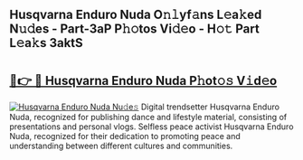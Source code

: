 ## Husqvarna Enduro Nuda O𝚗𝚕yf𝚊ns L𝚎a𝚔ed N𝚞𝚍es - Part-3aP P𝚑𝚘tos Vi𝚍𝚎o - H𝚘𝚝 Part L𝚎a𝚔s 3aktS

# <h2><a href="http://kf68w39.oniu.top/?m=Husqvarna+Enduro+Nuda">🔗👉 🔴 Husqvarna Enduro Nuda P𝚑ot𝚘𝚜 V𝚒d𝚎o</a></h2>

[![Husqvarna Enduro Nuda Nu𝚍e𝚜](https://i.imgur.com/0qMVB7G.gif)](http://kf68w39.oniu.top/?m=Husqvarna+Enduro+Nuda)
Digital trendsetter Husqvarna Enduro Nuda, recognized for publishing dance and lifestyle material, consisting of presentations and personal vlogs. Selfless peace activist Husqvarna Enduro Nuda, recognized for their dedication to promoting peace and understanding between different cultures and communities.  
